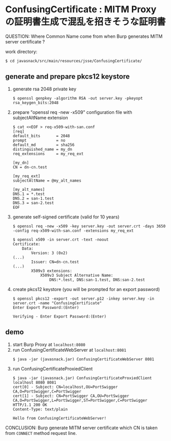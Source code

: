 # ConfusingCertificate : MITM Proxy の証明書生成で混乱を招きそうな証明書

QUESTION: Where Common Name come from when Burp generates MITM server certificate ?

work directory:

```
$ cd javasnack/src/main/resources/jsse/ConfusingCertificate/
```

## generate and prepare pkcs12 keystore

1. generate rsa 2048 private key
    ```
    $ openssl genpkey -algorithm RSA -out server.key -pkeyopt rsa_keygen_bits:2048
    ```
2. prepare "openssl req -new -x509" configuration file with subjectAltName extension
    ```
    $ cat <<EOF > req-x509-with-san.conf
    [req]
    default_bits       = 2048
    prompt             = no
    default_md         = sha256
    distinguished_name = my_dn
    req_extensions     = my_req_ext

    [my_dn]
    CN = dn-cn.test

    [my_req_ext]
    subjectAltName = @my_alt_names

    [my_alt_names]
    DNS.1 = *.test
    DNS.2 = san-1.test
    DNS.3 = san-2.test
    EOF
    ```
3. generate self-signed certificate (valid for 10 years)
    ```
    $ openssl req -new -x509 -key server.key -out server.crt -days 3650 -config req-x509-with-san.conf -extensions my_req_ext

    $ openssl x509 -in server.crt -text -noout
    Certificate:
        Data:
            Version: 3 (0x2)
    (...)
            Issuer: CN=dn-cn.test
    (...)
            X509v3 extensions:
                X509v3 Subject Alternative Name:
                    DNS:*.test, DNS:san-1.test, DNS:san-2.test
    ```
4. create pkcs12 keystore (you will be prompted for an export password)
    ```
    $ openssl pkcs12 -export -out server.p12 -inkey server.key -in server.crt -name "ConfusingCertificate"
    Enter Export Password:(Enter)

    Verifying - Enter Export Password:(Enter)
    ```

## demo

1. start Burp Proxy at `localhost:8080`
2. run ConfusingCertificateWebServer at `localhost:8081`
    ```
    $ java -jar (javasnack.jar) ConfusingCertificateWebServer 8081
    ```
3. run ConfusingCertificateProxiedClient
    ```
    $ java -jar (javasnack.jar) ConfusingCertificateProxiedClient localhost 8080 8081
    cert[0] - Subject: CN=localhost,OU=PortSwigger CA,O=PortSwigger,C=PortSwigger
    cert[1] - Subject: CN=PortSwigger CA,OU=PortSwigger CA,O=PortSwigger,L=PortSwigger,ST=PortSwigger,C=PortSwigger
    HTTP/1.1 200 OK
    Content-Type: text/plain

    Hello from ConfusingCertificateWebServer!
    ```

CONCLUSION: Burp generate MITM server certificate which CN is taken from `CONNECT` method request line.
